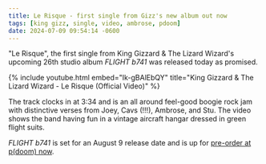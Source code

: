 ```yaml
---
title: Le Risque - first single from Gizz's new album out now
tags: [king gizz, single, video, ambrose, pdoom]
date: 2024-07-09 09:54:14 -0600
---
```

"Le Risque", the first single from King Gizzard & The Lizard Wizard's upcoming 26th studio album _FLIGHT b741_ was released today as promised.

{% include youtube.html embed="Ik-gBAlEbQY" title="King Gizzard & The Lizard Wizard - Le Risque (Official Video)" %}

The track clocks in at 3:34 and is an all around feel-good boogie rock jam with distinctive verses from Joey, Cavs (!!!), Ambrose, and Stu. The video shows the band having fun in a vintage aircraft hangar dressed in green flight suits.

_FLIGHT b741_ is set for an August 9 release date and is up for [pre-order at p(doom) now](https://pdoomrecords.com/products/flight-b741).
